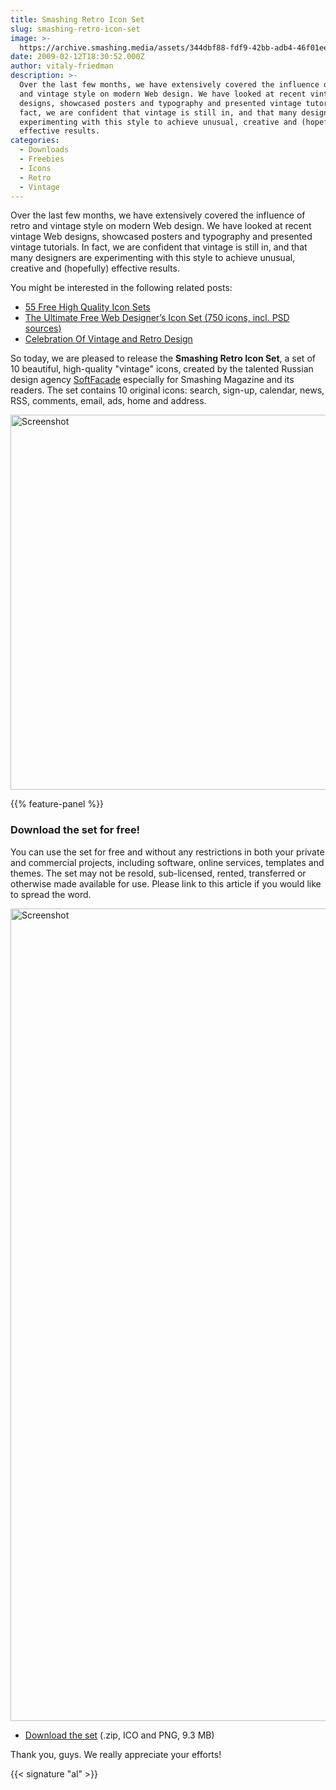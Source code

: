 ```yaml
---
title: Smashing Retro Icon Set
slug: smashing-retro-icon-set
image: >-
  https://archive.smashing.media/assets/344dbf88-fdf9-42bb-adb4-46f01eedd629/e5a54e95-2107-485e-8c0f-345cda92f18a/retro-sm.jpg
date: 2009-02-12T18:30:52.000Z
author: vitaly-friedman
description: >-
  Over the last few months, we have extensively covered the influence of retro
  and vintage style on modern Web design. We have looked at recent vintage Web
  designs, showcased posters and typography and presented vintage tutorials. In
  fact, we are confident that vintage is still in, and that many designers are
  experimenting with this style to achieve unusual, creative and (hopefully)
  effective results.
categories:
  - Downloads
  - Freebies
  - Icons
  - Retro
  - Vintage
---
```

Over the last few months, we have extensively covered the influence of retro and vintage style on modern Web design. We have looked at recent vintage Web designs, showcased posters and typography and presented vintage tutorials. In fact, we are confident that vintage is still in, and that many designers are experimenting with this style to achieve unusual, creative and (hopefully) effective results. 

You might be interested in the following related posts:

*   [55 Free High Quality Icon Sets](https://www.smashingmagazine.com/2008/07/55-free-high-quality-icon-sets/)
*   [The Ultimate Free Web Designer’s Icon Set (750 icons, incl. PSD sources)](https://www.smashingmagazine.com/2010/04/the-ultimate-free-web-designer-s-icon-set-750-icons-incl-psd-sources/)
*   [Celebration Of Vintage and Retro Design](https://www.smashingmagazine.com/2008/04/celebration-of-vintage-and-retro-design/)

So today, we are pleased to release the <strong>Smashing Retro Icon Set</strong>, a set of 10 beautiful, high-quality "vintage" icons, created by the talented Russian design agency <a href="https://www.softfacade.com">SoftFacade</a> especially for Smashing Magazine and its readers. The set contains 10 original icons: search, sign-up, calendar, news, RSS, comments, email, ads, home and address.

<a><img loading="lazy" decoding="async"  src="https://archive.smashing.media/assets/344dbf88-fdf9-42bb-adb4-46f01eedd629/c3cfd717-21ce-40dd-ab32-81fc84fd79eb/preview2.jpg" alt="Screenshot" width="510" height="600" /></a>

{{% feature-panel %}}

### Download the set for free!

You can use the set for free and without any restrictions in both your private and commercial projects, including software, online services, templates and themes. The set may not be resold, sub-licensed, rented, transferred or otherwise made available for use. Please link to this article if you would like to spread the word.

<img loading="lazy" decoding="async"  src="https://archive.smashing.media/assets/344dbf88-fdf9-42bb-adb4-46f01eedd629/8ffb9d6e-1a0c-4664-9506-86054a99275a/post.jpg" alt="Screenshot" width="510" height="1300" />

*   [Download the set](https://archive.smashing.media/assets/344dbf88-fdf9-42bb-adb4-46f01eedd629/8d2bdf35-acae-444a-85d4-66b6553221c4/smashing-retro-icon-set.zip) (.zip, ICO and PNG, 9.3 MB)

Thank you, guys. We really appreciate your efforts! 

{{< signature "al" >}}


